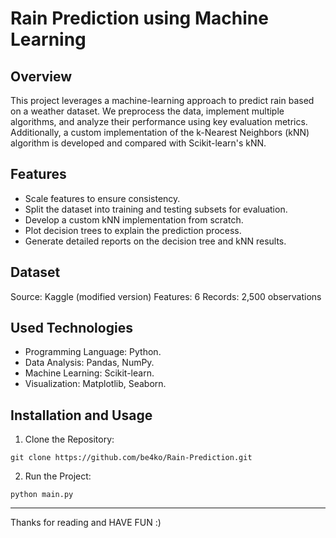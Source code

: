 # Rain Prediction using Machine Learning

## Overview 
This project leverages a machine-learning approach to predict rain based on a weather dataset. We preprocess the data, implement multiple algorithms, and analyze their performance using key evaluation metrics. Additionally, a custom implementation of the k-Nearest Neighbors (kNN) algorithm is developed and compared with Scikit-learn's kNN.

 
## Features 
- Scale features to ensure consistency.
- Split the dataset into training and testing subsets for evaluation.
- Develop a custom kNN implementation from scratch.
- Plot decision trees to explain the prediction process.
- Generate detailed reports on the decision tree and kNN results.


## Dataset
Source: Kaggle (modified version)
Features: 6
Records: 2,500 observations


## Used Technologies 
- Programming Language: Python.
- Data Analysis: Pandas, NumPy.
- Machine Learning: Scikit-learn.
- Visualization: Matplotlib, Seaborn.


## Installation and Usage

1. Clone the Repository:
```
git clone https://github.com/be4ko/Rain-Prediction.git
```

2. Run the Project:
```
python main.py
```

---

Thanks for reading and HAVE FUN :)

